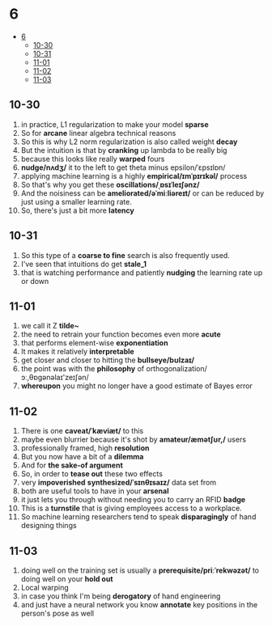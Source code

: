 # 6

- [6](#6)
  - [10-30](#10-30)
  - [10-31](#10-31)
  - [11-01](#11-01)
  - [11-02](#11-02)
  - [11-03](#11-03)

## 10-30

1. in practice, L1 regularization to make your model **sparse**
2. So for **arcane** linear algebra technical reasons
3. So this is why L2 norm regularization is also called weight **decay**
4. But the intuition is that by **cranking** up lambda to be really big
5. because this looks like really **warped** fours
6. **nudge/nʌdʒ/** it to the left to get theta minus epsilon/ˈɛpsɪlɒn/
7. applying machine learning is a highly **empirical/ɪmˈpɪrɪkəl/** process
8. So that's why you get these **oscillations/ˌɒsɪˈleɪʃənz/**
9. And the noisiness can be **ameliorated/əˈmiːliəreɪt/** or can be reduced by just using a smaller learning rate.
10. So, there's just a bit more **latency**

## 10-31

1. So this type of a **coarse to fine** search is also frequently used.
2. I've seen that intuitions do get **stale_1**
3. that is watching performance and patiently **nudging** the learning rate up or down

## 11-01

1. we call it Z **tilde~**
2. the need to retrain your function becomes even more **acute**
3. that performs element-wise **exponentiation**
4. lt makes it relatively **interpretable**
5. get closer and closer to hitting the **bullseye/bʊlzaɪ/**
6. the point was with the **philosophy** of orthogonalization/ɔː,θɒɡənəlaɪ'zeɪʃən/
7. **whereupon** you might no longer have a good estimate of Bayes error

## 11-02

1. There is one **caveat/ˈkæviæt/** to this
2. maybe even blurrier because it's shot by **amateur/æmətʃʊr,/** users
3. professionally framed, high **resolution**
4. But you now have a bit of a **dilemma**
5. And for **the sake-of argument**
6. So, in order to **tease out** these two effects
7. very **impoverished** **synthesized/ˈsɪnθɪsaɪz/** data set from
8. both are useful tools to have in your **arsenal**
9. it just lets you through without needing you to carry an RFID **badge**
10. This is a **turnstile** that is giving employees access to a workplace.
11. So machine learning researchers tend to speak **disparagingly** of hand designing things

## 11-03

1. doing well on the training set is usually a **prerequisite/priːˈrekwəzət/** to doing well on your **hold out**
2. Local warping
3. in case you think I'm being **derogatory** of hand engineering
4. and just have a neural network you know **annotate** key positions in the person's pose as well
